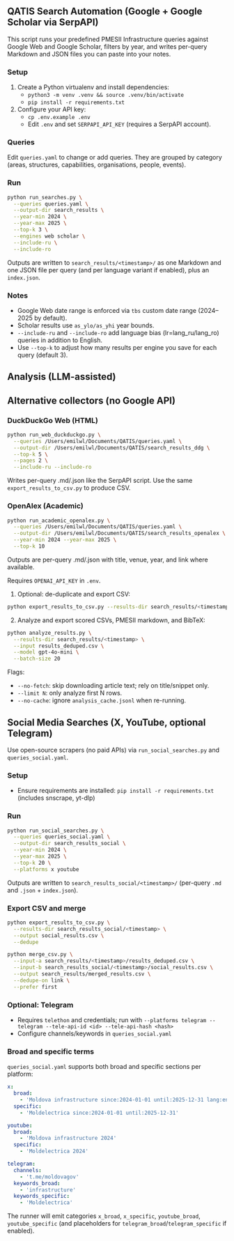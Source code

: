 ## QATIS Search Automation (Google + Google Scholar via SerpAPI)

This script runs your predefined PMESII Infrastructure queries against Google Web and Google Scholar, filters by year, and writes per-query Markdown and JSON files you can paste into your notes.

### Setup

1. Create a Python virtualenv and install dependencies:
   - `python3 -m venv .venv && source .venv/bin/activate`
   - `pip install -r requirements.txt`
2. Configure your API key:
   - `cp .env.example .env`
   - Edit `.env` and set `SERPAPI_API_KEY` (requires a SerpAPI account).

### Queries

Edit `queries.yaml` to change or add queries. They are grouped by category (areas, structures, capabilities, organisations, people, events).

### Run

```bash
python run_searches.py \
  --queries queries.yaml \
  --output-dir search_results \
  --year-min 2024 \
  --year-max 2025 \
  --top-k 3 \
  --engines web scholar \
  --include-ru \
  --include-ro
```

Outputs are written to `search_results/<timestamp>/` as one Markdown and one JSON file per query (and per language variant if enabled), plus an `index.json`.

### Notes

- Google Web date range is enforced via `tbs` custom date range (2024–2025 by default).
- Scholar results use `as_ylo/as_yhi` year bounds.
- `--include-ru` and `--include-ro` add language bias (lr=lang_ru/lang_ro) queries in addition to English.
- Use `--top-k` to adjust how many results per engine you save for each query (default 3).

## Analysis (LLM-assisted)
## Alternative collectors (no Google API)

### DuckDuckGo Web (HTML)

```bash
python run_web_duckduckgo.py \
  --queries /Users/emilwl/Documents/QATIS/queries.yaml \
  --output-dir /Users/emilwl/Documents/QATIS/search_results_ddg \
  --top-k 5 \
  --pages 2 \
  --include-ru --include-ro
```

Writes per-query .md/.json like the SerpAPI script. Use the same `export_results_to_csv.py` to produce CSV.

### OpenAlex (Academic)

```bash
python run_academic_openalex.py \
  --queries /Users/emilwl/Documents/QATIS/queries.yaml \
  --output-dir /Users/emilwl/Documents/QATIS/search_results_openalex \
  --year-min 2024 --year-max 2025 \
  --top-k 10
```

Outputs are per-query .md/.json with title, venue, year, and link where available.

Requires `OPENAI_API_KEY` in `.env`.

1) Optional: de-duplicate and export CSV:

```bash
python export_results_to_csv.py --results-dir search_results/<timestamp> --output results_deduped.csv --dedupe
```

2) Analyze and export scored CSVs, PMESII markdown, and BibTeX:

```bash
python analyze_results.py \
  --results-dir search_results/<timestamp> \
  --input results_deduped.csv \
  --model gpt-4o-mini \
  --batch-size 20
```

Flags:
- `--no-fetch`: skip downloading article text; rely on title/snippet only.
- `--limit N`: only analyze first N rows.
- `--no-cache`: ignore `analysis_cache.jsonl` when re-running.

## Social Media Searches (X, YouTube, optional Telegram)

Use open-source scrapers (no paid APIs) via `run_social_searches.py` and `queries_social.yaml`.

### Setup
- Ensure requirements are installed: `pip install -r requirements.txt` (includes snscrape, yt-dlp)

### Run
```bash
python run_social_searches.py \
  --queries queries_social.yaml \
  --output-dir search_results_social \
  --year-min 2024 \
  --year-max 2025 \
  --top-k 20 \
  --platforms x youtube
```

Outputs are written to `search_results_social/<timestamp>/` (per-query `.md` and `.json` + `index.json`).

### Export CSV and merge
```bash
python export_results_to_csv.py \
  --results-dir search_results_social/<timestamp> \
  --output social_results.csv \
  --dedupe

python merge_csv.py \
  --input-a search_results/<timestamp>/results_deduped.csv \
  --input-b search_results_social/<timestamp>/social_results.csv \
  --output search_results/merged_results.csv \
  --dedupe-on link \
  --prefer first
```

### Optional: Telegram
- Requires `telethon` and credentials; run with `--platforms telegram --telegram --tele-api-id <id> --tele-api-hash <hash>`
- Configure channels/keywords in `queries_social.yaml`

### Broad and specific terms

`queries_social.yaml` supports both broad and specific sections per platform:

```yaml
x:
  broad:
    - 'Moldova infrastructure since:2024-01-01 until:2025-12-31 lang:en'
  specific:
    - 'Moldelectrica since:2024-01-01 until:2025-12-31'

youtube:
  broad:
    - 'Moldova infrastructure 2024'
  specific:
    - 'Moldelectrica 2024'

telegram:
  channels:
    - 't.me/moldovagov'
  keywords_broad:
    - 'infrastructure'
  keywords_specific:
    - 'Moldelectrica'
```

The runner will emit categories `x_broad`, `x_specific`, `youtube_broad`, `youtube_specific` (and placeholders for `telegram_broad`/`telegram_specific` if enabled).

